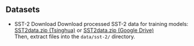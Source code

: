 ## Datasets
- SST-2
    Download Download processed SST-2 data for training models: [SST2data.zip (Tsinghua)](https://cloud.tsinghua.edu.cn/d/b6b35b7b7fdb43c1bf8c/files/?p=%2FSST2data.zip) or [SST2data.zip (Google Drive)](https://drive.google.com/file/d/1qV8jnDeFoZgSZlT3pO3jFMoaTIPGIb6G/view?usp=sharing)  
    Then, extract files into the `data/sst-2/` directory.